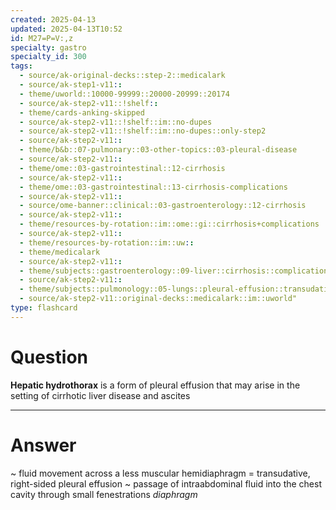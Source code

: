 ```yaml
---
created: 2025-04-13
updated: 2025-04-13T10:52
id: M27=P=V:,z
specialty: gastro
specialty_id: 300
tags:
  - source/ak-original-decks::step-2::medicalark
  - source/ak-step1-v11::
  - theme/uworld::10000-99999::20000-20999::20174
  - source/ak-step2-v11::!shelf::
  - theme/cards-anking-skipped
  - source/ak-step2-v11::!shelf::im::no-dupes
  - source/ak-step2-v11::!shelf::im::no-dupes::only-step2
  - source/ak-step2-v11::
  - theme/b&b::07-pulmonary::03-other-topics::03-pleural-disease
  - source/ak-step2-v11::
  - theme/ome::03-gastrointestinal::12-cirrhosis
  - source/ak-step2-v11::
  - theme/ome::03-gastrointestinal::13-cirrhosis-complications
  - source/ak-step2-v11::
  - source/ome-banner::clinical::03-gastroenterology::12-cirrhosis
  - source/ak-step2-v11::
  - theme/resources-by-rotation::im::ome::gi::cirrhosis+complications
  - source/ak-step2-v11::
  - theme/resources-by-rotation::im::uw::
  - theme/medicalark
  - source/ak-step2-v11::
  - theme/subjects::gastroenterology::09-liver::cirrhosis::complications::hepatic-hydrothorax
  - source/ak-step2-v11::
  - theme/subjects::pulmonology::05-lungs::pleural-effusion::transudative*::hepatic-hydrothorax
  - source/ak-step2-v11::original-decks::medicalark::im::uworld"
type: flashcard
---
```


# Question
**Hepatic hydrothorax** is a form of pleural effusion that may arise in the setting of cirrhotic liver disease and ascites

---

# Answer
~ fluid movement across a less muscular hemidiaphragm = transudative, right-sided pleural effusion ~ passage of intraabdominal fluid into the chest cavity through small fenestrations *diaphragm*